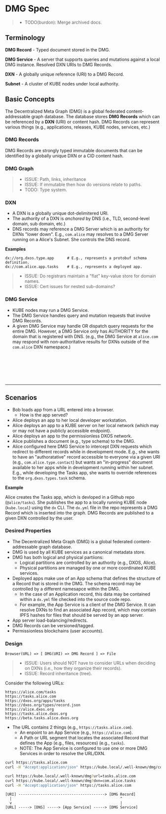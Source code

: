 # DMG Spec

<!-- @toc -->

> - TODO(burdon): Merge archived docs.

## Terminology

**DMG Record** -
Typed document stored in the DMG.

**DMG Service** -
A server that supports queries and mutations against a local DMG instance. Resolved DXN URIs to DMG Records.

**DXN** -
A globally unique reference (URI) to a DMG Record.

**Subnet** - 
A cluster of KUBE nodes under local authority.


## Basic Concepts

The Decentralized Meta Graph (DMG) is a global federated content-addressable graph database.
The database stores **DMG Records** which can be referenced by a **DXN** (URI) or content hash.
DMG Records can represent various things (e.g., applications, releases, KUBE nodes, services, etc.)

### DMG Records

DMG Records are strongly typed immutable documents that can be identified by a globally unique DXN or a CID content hash.

### DMG Graph

> - ISSUE: Path, links, inheritance
> - ISSUE: If immutable then how do versions relate to paths.
> - TODO: Type system.

### DXN

- A DXN is a globally unique dot-delimitered URI.
- The authority of a DXN is *anchored* by DNS (i.e., TLD, second-level domain, sub domain, etc.)
- DNS records may reference a DMG Server which is an authority for DXNs "lower down". E.g., `com.alice` may resolves to a DMG Server running on a Alice's Subnet. She controls the DNS record.

**Examples**
```
dx://org.dxos.type.app      # E.g., represents a protobuf schema definition.
dx://com.alice.app.tasks    # E.g., represents a deployed app.
```

> - ISSUE: Do registrars maintain a "flat" key-value store for domain names.
> - ISSUE: Cert issues for nested sub-domains?

### DMG Service

- KUBE nodes may run a DMG Service.
- The DMG Service handles query and mutation requests that involve DMG Records.
- A given DMG Service may handle OR dispatch query requests for the entire DMG. However, a DMG Service only has AUTHORITY for the domain that is registered with DNS. (e.g., the DMG Service at `alice.com` may respond with non-authoritative results for DXNs outside of the `com.alice` DXN namespace.)


<br/><br/><br/><br/><br/>
<hr/>

## Scenarios

- Bob loads app from a URL entered into a browser.
  - How is the app served?
- Alice deploys an app to her local developer workstation.
- Alice deploys an app to a KUBE server on her local network (which may or may not have a publicly accessible endpoint).
- Alice deploys an app to the permissionless DXOS network.
- Alice publishes a document (e.g., type schema) to the DMG.
- Alice configured here DMG Service to intercept DXN requests which redirect to different records while in development mode.
  E.g., she wants to have an "authoratative" record accessible to everyone via a given URI (e.g., `com.alice.type.contact`) but wants an "in-progress" document available to her apps while in development running within her subnet.
  E.g., while developing the Tasks app, she wants to override references to the `org.dxos.types.task` schema.

**Example**

Alice creates the Tasks app, which is devloped in a Github repo (`@alice/tasks`).
She publishes the app to a locally running KUBE node (`kube.local`) using the `dx` CLI.
The `dx.yml` file in the repo represents a DMG Record which is inserted into the graph.
DMG Records are published to a given DXN controlled by the user.


### Desired Properties

- The Decentralized Meta Graph (DMG) is a global federated content-addressable graph database.
- DMG is used by all KUBE services as a canonical metadata store.
- DMG has both logical and physical partiions:
  - Logical partitions are controlled by an authority (e.g., DXOS, Alice).
  - Physical partitions are managed by one or more coordinated KUBE services.
- Deployed apps make use of an App schema that defines the structure of a Record that is stored in the DMG. The schema record may be controlled by a different namesapce within the DMG. 
  - In the case of an Application record, this data may be contained within a `dx.yml` file checked into the source code repo. 
  - For example, the App Service is a client of the DMG Service. It can resolve DXNs to find an associated App record, which may contain IPFS hashes for files that should be served by an app server.
- App server load-balancing/redirects.
- DMG Records can be versioned/tagged.
- Permissionless blockchains (user accounts).


### Design

```
Browser(URL) => [ DMG(URI) => DMG Record ] => File
```

> - ISSUE: Users should NOT have to consider URLs when deciding on DXNs (i.e., how they organize their records).
> - ISSUE: Record inheritance (tree).


Consider the following URLs:
```
https://alice.com/tasks
https://tasks.alice.com
https://dxos.org/apps/tasks
https://dxos.org/types/record.json
https://alice.dxos.org
https://tasks.alice.dxos.org
https://beta.tasks.alice.dxos.org
```

- The URL contains 2 things (e.g., `https://tasks.alice.com`).
  - An enpoint to an App Service (e.g., `https://alice.com`).
  - A Path or URL segment that locates the associated Record that defines the App (e.g., files, resources) (e.g., `tasks`).
  - NOTE: The App Service is configured to use one or more DMG Services in order to resolve the URL/DXN.


```bash
curl https://tasks.alice.com
curl -H "Accept:application/json" https://kube.local/.well-known/dmg/com.alice.tasks

curl https://kube.local/.well-known/dmg?url=tasks.alice.com
curl https://kube.local/.well-known/dmg?dxn=com.alice.tasks
curl -H "Accept:application/json" https://tasks.alice.com 
```


```
[URI] ---------------------------------------> [DMG Record]
  |                                                 ^
  v                                                 |
[URL] -----> [DNS] -----> [App Service] -----> [DMG Service]
```




